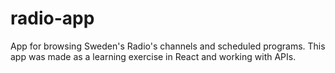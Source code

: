 # radio-app

App for browsing Sweden's Radio's channels and scheduled programs.
This app was made as a learning exercise in React and working with APIs.
